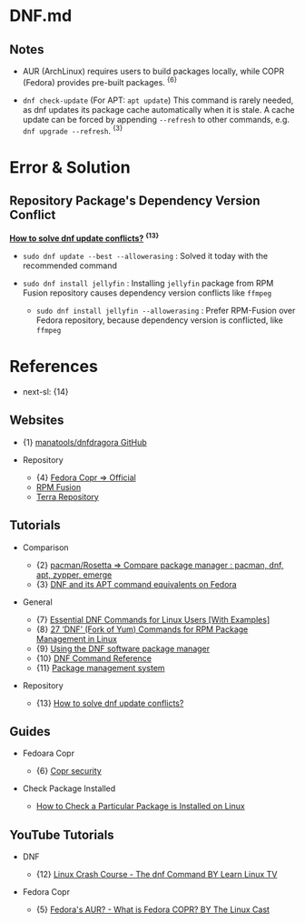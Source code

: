 # DNF.md

## Notes

* AUR (ArchLinux) requires users to build packages locally, while COPR (Fedora) provides pre-built packages. <sup>{6}</sup>

* `dnf check-update` (For APT: `apt update`) This command is rarely needed, as dnf updates its package cache automatically when it is stale. A cache update can be forced by appending `--refresh` to other commands, e.g. `dnf upgrade --refresh`. <sup>{3}</sup>

# Error & Solution

## Repository Package's Dependency Version Conflict

**[How to solve dnf update conflicts?](https://www.reddit.com/r/Fedora/comments/l3msbj/how_to_solve_dnf_update_conflicts/) <sup>{13}</sup>**

* `sudo dnf update --best --allowerasing` : Solved it today with the recommended command

* `sudo dnf install jellyfin` : Installing `jellyfin` package from RPM Fusion repository causes dependency version conflicts like `ffmpeg`
  * `sudo dnf install jellyfin --allowerasing` : Prefer RPM-Fusion over Fedora repository, because dependency version is conflicted, like `ffmpeg`

# References

* next-sl: {14}

## Websites

* {1} [manatools/dnfdragora GitHub](https://github.com/manatools/dnfdragora)

* Repository
  * {4} [Fedora Copr => Official](https://copr.fedorainfracloud.org/coprs/)
  * [RPM Fusion](https://rpmfusion.org/)
  * [Terra Repository](https://terra.fyralabs.com/)

## Tutorials

* Comparison
  * {2} [pacman/Rosetta => Compare package manager : pacman, dnf, apt, zypper, emerge](https://wiki.archlinux.org/title/Pacman/Rosetta)
  * {3} [DNF and its APT command equivalents on Fedora](https://docs.fedoraproject.org/en-US/quick-docs/dnf-vs-apt/)

* General
  * {7} [Essential DNF Commands for Linux Users [With Examples]](https://www.debugpoint.com/dnf-commands-examples/)
  * {8} [27 ‘DNF’ (Fork of Yum) Commands for RPM Package Management in Linux](https://www.tecmint.com/dnf-commands-for-fedora-rpm-package-management/)
  * {9} [Using the DNF software package manager](https://docs.fedoraproject.org/en-US/quick-docs/dnf/)
  * {10} [DNF Command Reference](https://dnf.readthedocs.io/en/latest/command_ref.html)
  * {11} [Package management system](https://docs.fedoraproject.org/en-US/quick-docs/package-management/)

* Repository
  * {13} [How to solve dnf update conflicts?](https://www.reddit.com/r/Fedora/comments/l3msbj/how_to_solve_dnf_update_conflicts/)

## Guides

* Fedoara Copr
  * {6} [Copr security](https://discussion.fedoraproject.org/t/copr-security/85931)

* Check Package Installed
  * [How to Check a Particular Package is Installed on Linux](https://www.tecmint.com/check-package-installed-linux/)

## YouTube Tutorials

* DNF
  * {12} [Linux Crash Course - The dnf Command BY Learn Linux TV](https://www.youtube.com/watch?v=mL1hMBYP1bQ)

* Fedora Copr
  * {5} [Fedora's AUR? - What is Fedora COPR? BY The Linux Cast](https://www.youtube.com/watch?v=UwKI6BJuIRA)

